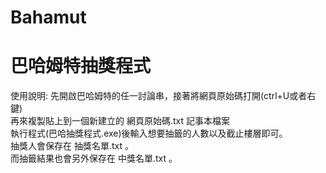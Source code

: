 # Bahamut
<h1>巴哈姆特抽獎程式</h1>

使用說明:
  先開啟巴哈姆特的任一討論串，接著將網頁原始碼打開(ctrl+U或者右鍵)<br/>
  再來複製貼上到一個新建立的 網頁原始碼.txt 記事本檔案<br/>
  執行程式(巴哈抽獎程式.exe)後輸入想要抽籤的人數以及截止樓層即可。<br/>
  抽獎人會保存在 抽獎名單.txt 。<br/>
  而抽籤結果也會另外保存在 中獎名單.txt 。<br/>
